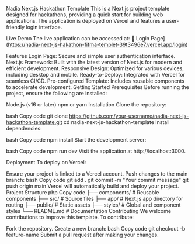 Nadia Next.js Hackathon Template
This is a Next.js project template designed for hackathons, providing a quick start for building web applications. The application is deployed on Vercel and features a user-friendly login interface.

Live Demo
The live application can be accessed at:
🔗 Login Page](https://nadia-next-js-hakathon-fifma-templet-39t3496e7.vercel.app/login)

Features
Login Page: Secure and simple user authentication interface.
Next.js Framework: Built with the latest version of Next.js for modern and efficient development.
Responsive Design: Optimized for various devices, including desktop and mobile.
Ready-to-Deploy: Integrated with Vercel for seamless CI/CD.
Pre-configured Template: Includes reusable components to accelerate development.
Getting Started
Prerequisites
Before running the project, ensure the following are installed:

Node.js (v16 or later)
npm or yarn
Installation
Clone the repository:

bash
Copy code
git clone https://github.com/your-username/nadia-next-js-hackathon-template.git
cd nadia-next-js-hackathon-template
Install dependencies:

bash
Copy code
npm install
Start the development server:

bash
Copy code
npm run dev
Visit the application at http://localhost:3000.

Deployment
To deploy on Vercel:

Ensure your project is linked to a Vercel account.
Push changes to the main branch:
bash
Copy code
git add .
git commit -m "Your commit message"
git push origin main
Vercel will automatically build and deploy your project.
Project Structure
php
Copy code
├── components/   # Reusable components
├── src/          # Source files
├── app/          # Next.js app directory for routing
├── public/       # Static assets
├── styles/       # Global and component styles
└── README.md     # Documentation
Contributing
We welcome contributions to improve this template. To contribute:

Fork the repository.
Create a new branch:
bash
Copy code
git checkout -b feature-name
Submit a pull request after making your changes.
